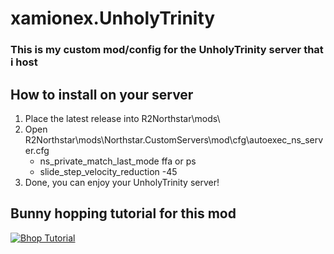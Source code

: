 # xamionex.UnholyTrinity

### This is my custom mod/config for the UnholyTrinity server that i host
## How to install on your server
1. Place the latest release into R2Northstar\mods\
2. Open R2Northstar\mods\Northstar.CustomServers\mod\cfg\autoexec_ns_server.cfg
   - ns_private_match_last_mode ffa or ps
   - slide_step_velocity_reduction -45
3. Done, you can enjoy your UnholyTrinity server!

## Bunny hopping tutorial for this mod
[![Bhop Tutorial](https://img.youtube.com/vi/L8UHWvKuFDw/0.jpg)](https://www.youtube.com/watch?v=L8UHWvKuFDw)
